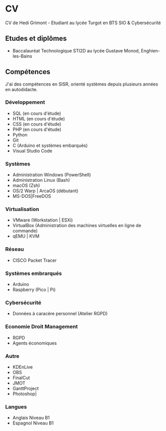 # CV
CV de Hedi Grimont - Etudiant au lycée Turgot en BTS SIO & Cybersécurité
## Etudes et diplômes
- Baccalauréat Technologique STI2D au lycée Gustave Monod, Enghien-les-Bains
## Compétences
J'ai des compétences en SISR, orienté systèmes depuis plusieurs années en autodidacte.
### Développement
- SQL (en cours d'étude)
- HTML (en cours d'étude)
- CSS (en cours d'étude)
- PHP (en cours d'étude)
- Python
- Git
- C (Arduino et systèmes embarqués)
- Visual Studio Code
### Systèmes
- Administration Windows (PowerShell)
- Administration Linux (Bash)
- macOS (Zsh)
- OS/2 Warp | ArcaOS (débutant)
- MS-DOS|FreeDOS
### Virtualisation
- VMware (Workstation | ESXi)
- VirtualBox (Administration des machines virtuelles en ligne de commande)
- qEMU | KVM
### Réseau
- CISCO Packet Tracer
### Systèmes embrarqués
- Arduino
- Raspberry (Pico | Pi)
### Cybersécurité
- Données à caracère personnel (Atelier RGPD)
### Economie Droit Management
- RGPD
- Agents économiques
### Autre
- KDEnLive
- OBS
- FinalCut
- JMOT
- GanttProject
- Photoshop|
### Langues
- Anglais Niveau B1
- Espagnol Niveau B1

